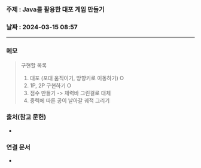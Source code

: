 ### 주제 : Java를 활용한 대포 게임 만들기

### 날짜 : 2024-03-15 08:57
----
### 메모
> 구현할 목록
> 1. 대포 (포대 움직이기, 방향키로 이동하기) O
> 2. 1P, 2P 구현하기 O
> 3. 점수 만들기 -> 체력바 그린걸로 대체
> 4. 중력에 따른 공이 날아갈 궤적 그리기

### 출처(참고 문헌)
-

### 연결 문서
-
